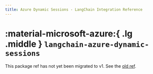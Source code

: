 ```yaml
---
title: Azure Dynamic Sessions - LangChain Integration Reference
---
```


# :material-microsoft-azure:{ .lg .middle } `langchain-azure-dynamic-sessions`

This package ref has not yet been migrated to v1. See the [old ref](https://python.langchain.com/api_reference/azure_dynamic_sessions/index.html).
